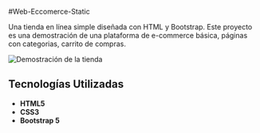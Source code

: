 #Web-Eccomerce-Static

Una tienda en línea simple diseñada con HTML y Bootstrap. Este proyecto es una demostración de una plataforma de e-commerce básica, 
páginas con categorias, carrito de compras.

![Demostración de la tienda](assets/navegación.gif)


## Tecnologías Utilizadas

- **HTML5**
- **CSS3**
- **Bootstrap 5**


